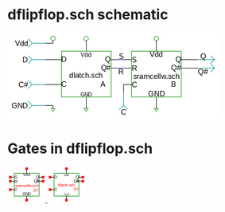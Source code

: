# dflipflop.sch schematic
![dflipflop.sch](dflipflop.png)
# Gates in dflipflop.sch
[ ![sramcellw](sramcellw-sym.png) ](sramcellw.html)
[ ![dlatch](dlatch-sym.png) ](dlatch.html)
